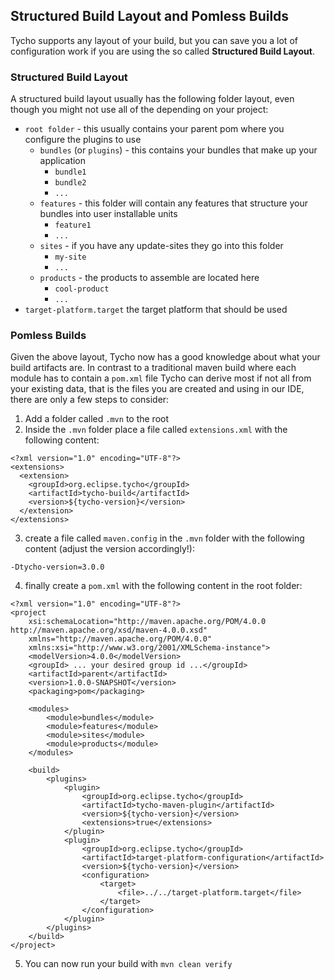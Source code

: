 ## Structured Build Layout and Pomless Builds

Tycho supports any layout of your build, but you can save you a lot of configuration work if you are using the so called **Structured Build Layout**.

### Structured Build Layout
A structured build layout usually has the following folder layout, even though you might not use all of the depending on your project:

- `root folder` - this usually contains your parent pom where you configure the plugins to use
    - `bundles` (or `plugins`) - this contains your bundles that make up your application
        - `bundle1`
        - `bundle2`
        - `...`
    - `features` - this folder will contain any features that structure your bundles into user installable units
        - `feature1`
        - `...`
    - `sites` - if you have any update-sites they go into this folder
        - `my-site`
        - `...`
    - `products` - the products to assemble are located here
        - `cool-product`
        - `...`
- `target-platform.target` the target platform that should be used

### Pomless Builds
Given the above layout, Tycho now has a good knowledge about what your build artifacts are.
In contrast to a traditional maven build where each module has to contain a `pom.xml` file Tycho can derive most if not all from your existing data, that is the files you are created and using in our IDE, 
there are only a few steps to consider:

1. Add a folder called `.mvn` to the root
2. Inside the `.mvn` folder place a file called `extensions.xml` with the following content:

```
<?xml version="1.0" encoding="UTF-8"?>
<extensions>
  <extension>
    <groupId>org.eclipse.tycho</groupId>
    <artifactId>tycho-build</artifactId>
    <version>${tycho-version}</version>
  </extension>
</extensions>
```

3. create a file called `maven.config` in the `.mvn` folder with the following content (adjust the version accordingly!):

```
-Dtycho-version=3.0.0
```

4. finally create a `pom.xml` with the following content in the root folder:

```
<?xml version="1.0" encoding="UTF-8"?>
<project
	xsi:schemaLocation="http://maven.apache.org/POM/4.0.0 http://maven.apache.org/xsd/maven-4.0.0.xsd"
	xmlns="http://maven.apache.org/POM/4.0.0"
	xmlns:xsi="http://www.w3.org/2001/XMLSchema-instance">
	<modelVersion>4.0.0</modelVersion>
	<groupId> ... your desired group id ...</groupId>
	<artifactId>parent</artifactId>
	<version>1.0.0-SNAPSHOT</version>
	<packaging>pom</packaging>
	
	<modules>
		<module>bundles</module>
		<module>features</module>
		<module>sites</module>
		<module>products</module>
	</modules>
	
	<build>
		<plugins>
			<plugin>
				<groupId>org.eclipse.tycho</groupId>
				<artifactId>tycho-maven-plugin</artifactId>
				<version>${tycho-version}</version>
				<extensions>true</extensions>
			</plugin>
			<plugin>
				<groupId>org.eclipse.tycho</groupId>
				<artifactId>target-platform-configuration</artifactId>
				<version>${tycho-version}</version>
				<configuration>
					<target>
						<file>../../target-platform.target</file>
					</target>
				</configuration>
			</plugin>
		</plugins>
	</build>
</project>
```

5. You can now run your build with `mvn clean verify`

